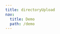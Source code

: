 ```yaml
---
title: directoryUpload
nav:
  title: Demo
  path: /demo
---
```


<code src="../examples/directoryUpload.tsx"/></code>
